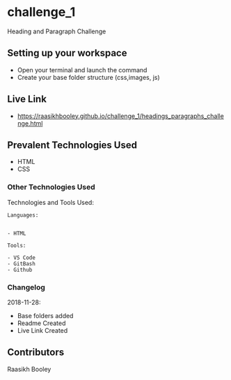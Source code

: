 # challenge_1

Heading and Paragraph Challenge

## Setting up your workspace

- Open your terminal and launch the command 
- Create your base folder structure (css,images, js)

## Live Link
- https://raasikhbooley.github.io/challenge_1/headings_paragraphs_challenge.html

## Prevalent Technologies Used

 - HTML
 - CSS
 

### Other Technologies Used

Technologies and Tools Used:

```
Languages:


- HTML

```
```
Tools:

- VS Code
- GitBash
- Github

```

### Changelog

2018-11-28:
- Base folders added
- Readme Created
- Live Link Created

## Contributors

Raasikh Booley